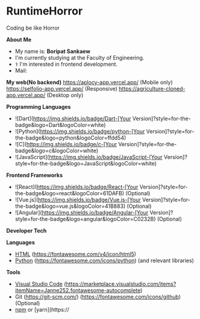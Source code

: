 # RuntimeHorror
Coding be like Horror

**About Me**

-  My name is: **Boripat Sankaew**
-  I'm currently studying at the Faculty of Engineering.
- ‍⚕️ I'm interested in frontend development.
- Mail: 

**My web(No backend)**
  https://aplocy-app.vercel.app/ (Mobile only)
  https://selfolio-app.vercel.app/ (Responsive)
  https://agriculture-cloned-app.vercel.app/ (Desktop only)
  
**Programming Languages**

* ![Dart](https://img.shields.io/badge/Dart-[Your Version]?style=for-the-badge&logo=Dart&logoColor=white)
* ![Python](https://img.shields.io/badge/python-[Your Version]?style=for-the-badge&logo=python&logoColor=ffdd54)
* ![C](https://img.shields.io/badge/c-[Your Version]?style=for-the-badge&logo=c&logoColor=white)
* ![JavaScript](https://img.shields.io/badge/JavaScript-[Your Version]?style=for-the-badge&logo=JavaScript&logoColor=white)

**Frontend Frameworks**

* ![React](https://img.shields.io/badge/React-[Your Version]?style=for-the-badge&logo=react&logoColor=61DAFB) (Optional)
* ![Vue.js](https://img.shields.io/badge/Vue.js-[Your Version]?style=for-the-badge&logo=vue.js&logoColor=41B883) (Optional)
* ![Angular](https://img.shields.io/badge/Angular-[Your Version]?style=for-the-badge&logo=angular&logoColor=C0232B) (Optional)

**Developer Tech**

**Languages**

- [HTML](https://developer.mozilla.org/en-US/docs/Web/HTML) (https://fontawesome.com/v4/icon/html5)
- [Python](https://www.python.org/doc/) (https://fontawesome.com/icons/python) (and relevant libraries)

**Tools**

- [Visual Studio Code](https://code.visualstudio.com/) (https://marketplace.visualstudio.com/items?itemName=Janne252.fontawesome-autocomplete)
- Git (https://git-scm.com/) (https://fontawesome.com/icons/github) (Optional)
- [npm](https://www.npmjs.com/) or [yarn](https://
